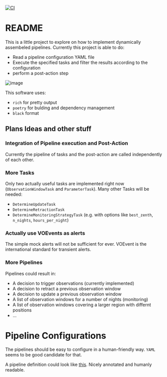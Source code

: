 [![CI](https://github.com/ClemensHoischen/try_pipelining/actions/workflows/run_tests.yml/badge.svg?branch=master)](https://github.com/ClemensHoischen/try_pipelining/actions/workflows/run_tests.yml)

# README

This is a little project to explore on how to implement dynamically assembeled pipelines.
Currently this project is able to do:

- Read a pipeline configuration YAML file
- Execute the specified tasks and filter the results according to the configuration
- perform a post-action step

![image](https://drive.google.com//uc?export=view&id=1VQqwRFlStjItjjocyjI-8x3a-jJBTwPP)

This software uses:

- `rich` for pretty output
- `poetry` for bulding and dependency management
- `black` format

## Plans Ideas and other stuff

### Integration of Pipeline execution and Post-Action

Currently the pipeline of tasks and the post-action are
called independently of each other.

### More Tasks

Only two actually useful tasks are implemented right now (`ObservationWindowTask` and `ParameterTask`). Many other Tasks will be needed:

- `DetermineUpdateTask`
- `DetermineRetractionTask`
- `DetermineMonitoringStrategyTask` (e.g. with options like `best_zenth`, `n_nights`, `hours_per_night`)

### Actually use VOEvents as alerts

The simple mock alerts will not be sufficient for ever.
VOEvent is the international standard for transient alerts.

### More Pipelines

Pipelines could result in:

- A decision to trigger observations (currently implemented)
- A decision to retract a previous observation window
- A decision to update a previous observation window
- A list of observation windows for a number of nights (monitoring)
- A list of observation windows covering a larger region with differnt positions
- ...

# Pipeline Configurations

The pipelines should be easy to configure in a human-friendly way.
`YAML` seems to be good candidate for that.

A pipeline definition could look like [this](configs/pipeline_config.yaml).
Nicely annotated and humanly readable.
